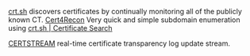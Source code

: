 
[crt.sh](https://crt.sh/)
discovers certificates by continually monitoring all of the publicly known CT.
[Cert4Recon](https://github.com/mathis2001/Cert4Recon)
Very quick and simple subdomain enumeration using [crt.sh | Certificate Search](https://crt.sh/)

[CERTSTREAM](https://certstream.calidog.io/)
real-time certificate transparency log update stream.
